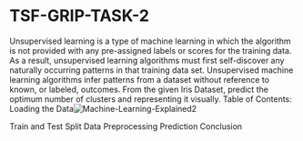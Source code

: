 # TSF-GRIP-TASK-2
Unsupervised learning is a type of machine learning in which the algorithm is not provided with any pre-assigned labels or scores for the training data. As a result, unsupervised learning algorithms must first self-discover any naturally occurring patterns in that training data set.
Unsupervised machine learning algorithms infer patterns from a dataset without reference to known, or labeled, outcomes. 
From the given Iris Dataset, predict the optimum number of clusters and representing it visually.
Table of Contents:
Loading the Data![Machine-Learning-Explained2](https://user-images.githubusercontent.com/83866738/132959470-6b3ff54c-be92-4c60-803c-658f186c5748.png)

Train and Test Split
Data Preprocessing
Prediction
Conclusion
